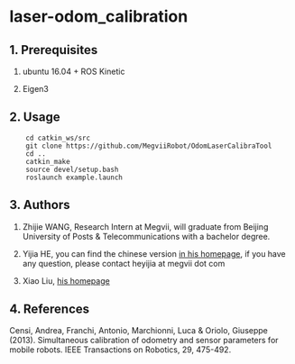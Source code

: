# laser-odom_calibration

## 1. Prerequisites

1. ubuntu 16.04 + ROS Kinetic

2. Eigen3

## 2. Usage

```
    cd catkin_ws/src
    git clone https://github.com/MegviiRobot/OdomLaserCalibraTool
    cd ..
    catkin_make
    source devel/setup.bash
    roslaunch example.launch
```

## 3. Authors

1. Zhijie WANG, Research Intern at Megvii,  will graduate from Beijing University of Posts & Telecommunications with a bachelor degree.

2. Yijia HE, you can find the chinese version [in his homepage](https://blog.csdn.net/heyijia0327/article/details/88571176), if you have any question, please contact heyijia at megvii dot com
3. Xiao Liu, [his homepage](http://www.liuxiao.org/)

## 4. References

Censi, Andrea, Franchi, Antonio, Marchionni, Luca & Oriolo, Giuseppe (2013). Simultaneous calibration of odometry and sensor parameters for mobile robots. IEEE Transactions on Robotics, 29, 475-492.
